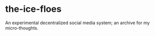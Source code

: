 # the-ice-floes
An experimental decentralized social media system; an archive for my micro-thoughts.
